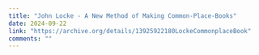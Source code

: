 ```yaml
---
title: "John Locke - A New Method of Making Common-Place-Books"
date: 2024-09-22
link: "https://archive.org/details/13925922180LockeCommonplaceBook"
comments: ""
---
```


